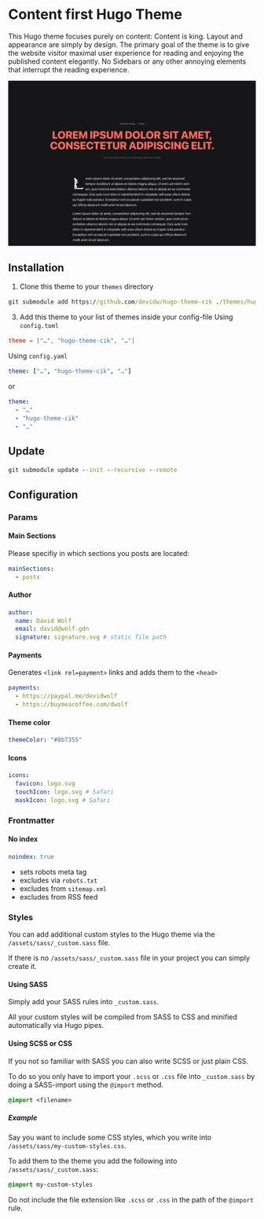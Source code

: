 # Content first Hugo Theme
This Hugo theme focuses purely on content: Content is king. Layout and appearance are simply by design. The primary goal of the theme is to give the website visitor maximal user experience for reading and enjoying the published content elegantly. No Sidebars or any other annoying elements that interrupt the reading experience.

![Screenshot](./images/screenshot.png)

## Installation
1. Clone this theme to your `themes` directory
```cmd
git submodule add https://github.com/devidw/hugo-theme-cik ./themes/hugo-theme-cik
```
3. Add this theme to your list of themes inside your config-file
Using `config.toml`
```toml
theme = ["…", "hugo-theme-cik", "…"]
```
Using `config.yaml`
```yaml
theme: ["…", "hugo-theme-cik", "…"]
```
or
```yaml
theme: 
  - "…"
  - "hugo-theme-cik"
  - "…"
```


## Update
```cmd
git submodule update --init --recursive --remote
```


## Configuration

### Params

#### Main Sections
Please specifiy in which sections you posts are located:
```yaml
mainSections:
  - posts
```
#### Author
```yaml
author: 
  name: David Wolf
  email: david@wolf.gdn
  signature: signature.svg # static file path
```

#### Payments
Generates `<link rel=payment>` links and adds them to the `<head>`

```yaml
payments:
  - https://paypal.me/devidwolf
  - https://buymeacoffee.com/dwolf
```

#### Theme color
```yaml
themeColor: "#8b7355"
```

#### Icons
```yaml
icons:
  favicon: logo.svg
  touchIcon: logo.svg # Safari
  maskIcon: logo.svg # Safari
```


### Frontmatter

#### No index
```yaml
noindex: true
```

* sets robots meta tag
* excludes via `robots.txt`
* excludes from `sitemap.xml`
* excludes from RSS feed

<!-- #### Math
```yaml
math: true
```

* Enables [KaTeX](https://katex.org) math rendering for the given page -->


### Styles
You can add additional custom styles to the Hugo theme via the `/assets/sass/_custom.sass` file.

If there is no `/assets/sass/_custom.sass` file in your project you can simply create it.

#### Using SASS
Simply add your SASS rules into `_custom.sass`.

All your custom styles will be compiled from SASS to CSS and minified automatically via Hugo pipes.

#### Using SCSS or CSS
If you not so familiar with SASS you can also write SCSS or just plain CSS.

To do so you only have to import your `.scss` or `.css` file into `_custom.sass` by doing a SASS-import using the `@import` method.

```sass
@import <filename>
```

##### Example
Say you want to include some CSS styles, which you write into `/assets/sass/my-custom-styles.css`.

To add them to the theme you add the following into `/assets/sass/_custom.sass`:

```sass
@import my-custom-styles
```

Do not include the file extension like `.scss` or `.css` in the path of the `@import` rule.
